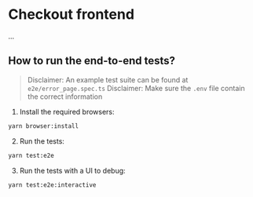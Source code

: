 # Checkout frontend

...

## How to run the end-to-end tests?

> Disclaimer: An example test suite can be found at `e2e/error_page.spec.ts`
> Disclaimer: Make sure the `.env` file contain the correct information

1. Install the required browsers:

```sh
yarn browser:install
```

2. Run the tests:

```sh
yarn test:e2e
```

3. Run the tests with a UI to debug:

```sh
yarn test:e2e:interactive
```
